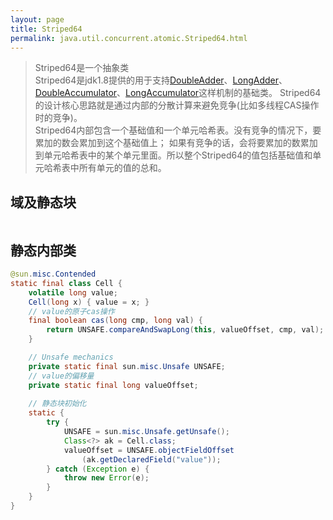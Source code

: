 ```yaml
---
layout: page
title: Striped64
permalink: java.util.concurrent.atomic.Striped64.html
---
```

> Striped64是一个抽象类  
> Striped64是jdk1.8提供的用于支持[DoubleAdder](DoubleAdder.md)、[LongAdder](LongAdder.md)、[DoubleAccumulator](DoubleAccumulator.md)、[LongAccumulator](LongAccumulator.md)这样机制的基础类。
> Striped64的设计核心思路就是通过内部的分散计算来避免竞争(比如多线程CAS操作时的竞争)。  
> Striped64内部包含一个基础值和一个单元哈希表。没有竞争的情况下，要累加的数会累加到这个基础值上；
> 如果有竞争的话，会将要累加的数累加到单元哈希表中的某个单元里面。所以整个Striped64的值包括基础值和单元哈希表中所有单元的值的总和。

## 域及静态块
```java

```

## 静态内部类
```java
@sun.misc.Contended
static final class Cell {
    volatile long value;
    Cell(long x) { value = x; }
    // value的原子cas操作
    final boolean cas(long cmp, long val) {
        return UNSAFE.compareAndSwapLong(this, valueOffset, cmp, val);
    }

    // Unsafe mechanics
    private static final sun.misc.Unsafe UNSAFE;
    // value的偏移量
    private static final long valueOffset;
    
    // 静态块初始化
    static {
        try {
            UNSAFE = sun.misc.Unsafe.getUnsafe();
            Class<?> ak = Cell.class;
            valueOffset = UNSAFE.objectFieldOffset
                (ak.getDeclaredField("value"));
        } catch (Exception e) {
            throw new Error(e);
        }
    }
}
```